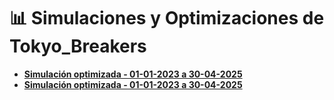 # 📊 Simulaciones y Optimizaciones de Tokyo_Breakers

- **[Simulación optimizada - 01-01-2023 a 30-04-2025](README02.md)**
- **[Simulación optimizada - 01-01-2023 a 30-04-2025](README03.md)**